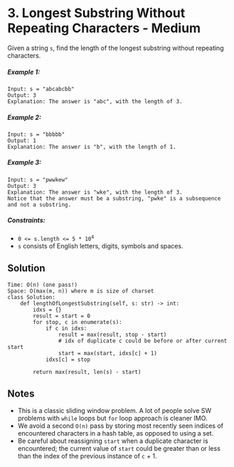 # 3. Longest Substring Without Repeating Characters - Medium

Given a string `s`, find the length of the longest substring without repeating characters.

##### Example 1:

```
Input: s = "abcabcbb"
Output: 3
Explanation: The answer is "abc", with the length of 3.
```

##### Example 2:

```
Input: s = "bbbbb"
Output: 1
Explanation: The answer is "b", with the length of 1.
```

##### Example 3:

```
Input: s = "pwwkew"
Output: 3
Explanation: The answer is "wke", with the length of 3.
Notice that the answer must be a substring, "pwke" is a subsequence and not a substring.
```



##### Constraints:

- <code>0 <= s.length <= 5 * 10<sup>4</sup></code> 
- `s` consists of English letters, digits, symbols and spaces.


## Solution
```
Time: O(n) (one pass!)
Space: O(max(m, n)) where m is size of charset
class Solution:
    def lengthOfLongestSubstring(self, s: str) -> int:
        idxs = {}
        result = start = 0
        for stop, c in enumerate(s):
            if c in idxs:
                result = max(result, stop - start)
                # idx of duplicate c could be before or after current start
                start = max(start, idxs[c] + 1) 
            idxs[c] = stop
        
        return max(result, len(s) - start)
```

## Notes
- This is a classic sliding window problem. A lot of people solve SW problems with `while` loops but `for` loop approach is cleaner IMO.
- We avoid a second `O(n)` pass by storing most recently seen indices of encountered characters in a hash table, as opposed to using a set.
- Be careful about reassigning `start` when a duplicate character is encountered; the current value of `start` could be greater than or less than the index of the previous instance of `c` + 1.
